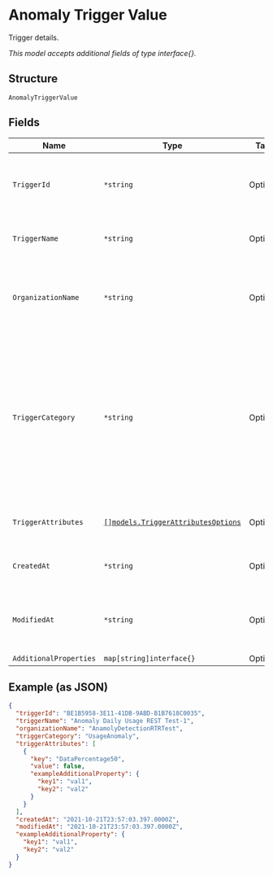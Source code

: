 
# Anomaly Trigger Value

Trigger details.

*This model accepts additional fields of type interface{}.*

## Structure

`AnomalyTriggerValue`

## Fields

| Name | Type | Tags | Description |
|  --- | --- | --- | --- |
| `TriggerId` | `*string` | Optional | The system assigned name of the trigger being updated. |
| `TriggerName` | `*string` | Optional | The user defined name of the trigger. |
| `OrganizationName` | `*string` | Optional | The user assigned name of the organization associated with the trigger. |
| `TriggerCategory` | `*string` | Optional | This is the value to use in the request body to detect anomalous behaivior. The values in this table will only be relevant when this parameter is set to this value. |
| `TriggerAttributes` | [`[]models.TriggerAttributesOptions`](../../doc/models/trigger-attributes-options.md) | Optional | Additional details and keys for the trigger. |
| `CreatedAt` | `*string` | Optional | Timestamp for whe the trigger was created. |
| `ModifiedAt` | `*string` | Optional | Timestamp for the most recent time the trigger was modified. |
| `AdditionalProperties` | `map[string]interface{}` | Optional | - |

## Example (as JSON)

```json
{
  "triggerId": "BE1B5958-3E11-41DB-9ABD-B1B7618C0035",
  "triggerName": "Anomaly Daily Usage REST Test-1",
  "organizationName": "AnamolyDetectionRTRTest",
  "triggerCategory": "UsageAnomaly",
  "triggerAttributes": [
    {
      "key": "DataPercentage50",
      "value": false,
      "exampleAdditionalProperty": {
        "key1": "val1",
        "key2": "val2"
      }
    }
  ],
  "createdAt": "2021-10-21T23:57:03.397.0000Z",
  "modifiedAt": "2021-10-21T23:57:03.397.0000Z",
  "exampleAdditionalProperty": {
    "key1": "val1",
    "key2": "val2"
  }
}
```

